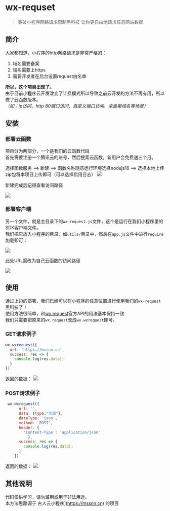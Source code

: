 # wx-requset
> 突破小程序网络请求限制黑科技
> 让你更自由地请求任意网站数据


## 简介
大家都知道，小程序的http网络请求是非常严格的：
1. 域名需要备案
2. 域名需要上https
3. 需要开发者在后台设置request白名单

**所以，这个项目出现了。**     
由于目前小程序云开发改变了计费模式所以导致之前云开发的方法不再有用，所以做了云函数版本。  
*（如：ip访问、http 80端口访问、自定义端口访问、未备案域名等场景）*

## 安装
### 部署云函数
项目分为两部分，一个是我们的云函数代码  
首先需要注册一个腾讯云的账号，然后搜索云函数，新用户会免费送三个月。  

选择函数服务 ==> 新建 ==> 函数名称随意运行环境选择nodejs16 ==> 选择本地上传zip包将本项目上传即可（可以选择启用日志）
![](https://images.weserv.nl/?url=https://article.biliimg.com/bfs/article/0aee0b54d51fb288b9b92f1391c9a15f1feed534.png)

新建完成后记得查看访问路径

![](https://images.weserv.nl/?url=https://article.biliimg.com/bfs/article/400fe6bede5c9d9a1fe4d6f73a7e25cbae8f9e9c.png)

### 部署客户端

另一个文件，就是主目录下的`wx-request.js`文件，这个是运行在我们小程序里的SDK客户端文件。    
我们把它放入小程序的目录，如`utils/`目录中，然后在`app.js`文件中进行`require`加载即可：

![](https://images.weserv.nl/?url=https://article.biliimg.com/bfs/article/b845802f00ac31649fbca44586b318bee624f6df.png)

此处URL需改为自己云函数的访问路径

![](https://images.weserv.nl/?url=https://article.biliimg.com/bfs/article/4a7d73da1f1ecec2b9dc1a530326a61a04d00a54.png)

## 使用
通过上边的部署，我们已经可以在小程序的任意位置进行使用我们的`wx-request`黑科技了！    
使用方法很简单，和[wx.request](https://developers.weixin.qq.com/miniprogram/dev/api/wx.request.html)官方API的用法基本保持一致    
我们只需要把原来的`wx.request`改成`wx.wxrequest`即可。

### GET请求例子
```js    
wx.wxrequest({
  url: 'https://mssnn.cn',
  success: res => {
    console.log(res.data);
  }
})
```
返回的数据：
![](https://images.weserv.nl/?url=https://article.biliimg.com/bfs/article/a3c6e336943022d05b5922fe08ea7110f319c97d.png)

### POST请求例子
``` js
 wx.wxrequest({
      url: '',
      data: {type:"全部"},
      dataType: 'json',
      method: 'POST',
      header: {
        'Content-Type': 'application/json'
          },
      success: res => {
        console.log(res.data);
      }
    })
```
返回的数据：
![](https://images.weserv.nl/?url=https://article.biliimg.com/bfs/article/85da3822ad36ed077b4519276b3653ac4ccd867c.png)

## 其他说明
代码仅供学习，请勿滥用或用于非法用途。    
本方法思路源于 古人云小程序](https://mssnn.cn) 的项目